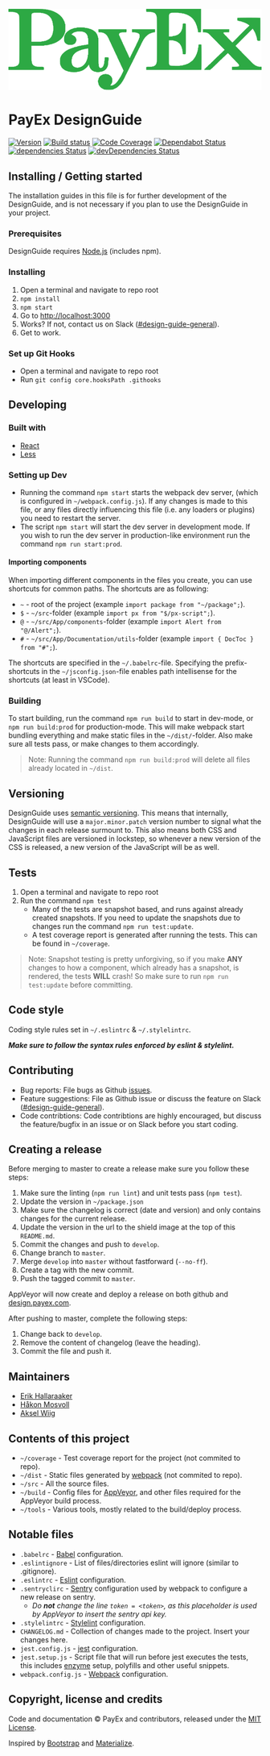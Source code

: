 ![PayEx logo](./src/img/px-logo.svg)

# PayEx DesignGuide

[![Version](https://img.shields.io/badge/Version-0.15.0-blue.svg)](https://github.com/PayEx/design.payex.com/releases/tag/0.15.0)
[![Build status](https://ci.appveyor.com/api/projects/status/1dii19sqw1m7xtsn/branch/master?svg=true)](https://ci.appveyor.com/project/PayEx/design-payex-com/branch/master)
[![Code Coverage](https://codecov.io/gh/payex/design.payex.com/branch/master/graph/badge.svg)](https://codecov.io/gh/payex/design.payex.com)
[![Dependabot Status](https://api.dependabot.com/badges/status?host=github&repo=PayEx/design.payex.com)](https://dependabot.com)
[![dependencies Status](https://david-dm.org/payex/design.payex.com/status.svg)](https://david-dm.org/payex/design.payex.com)
[![devDependencies Status](https://david-dm.org/payex/design.payex.com/dev-status.svg)](https://david-dm.org/payex/design.payex.com?type=dev)

## Installing / Getting started

The installation guides in this file is for further development of the DesignGuide, and is not necessary if you plan to use the DesignGuide in your project.

### Prerequisites

DesignGuide requires [Node.js](https://nodejs.org/en/) (includes npm).

### Installing

1. Open a terminal and navigate to repo root
2. `npm install`
3. `npm start`
4. Go to <http://localhost:3000>
5. Works? If not, contact us on Slack ([#design-guide-general](https://payex.slack.com/messages/C0L3W8B2S/)).
6. Get to work.

### Set up Git Hooks

- Open a terminal and navigate to repo root
- Run `git config core.hooksPath .githooks`

## Developing

### Built with

- [React](https://reactjs.org/)
- [Less](http://lesscss.org/)

### Setting up Dev

- Running the command `npm start` starts the webpack dev server, (which is configured in `~/webpack.config.js`). If any changes is made to this file, or any files directly influencing this file (i.e. any loaders or plugins) you need to restart the server.
- The script `npm start` will start the dev server in development mode. If you wish to run the dev server in production-like environment run the command `npm run start:prod`.

#### Importing components

When importing different components in the files you create, you can use shortcuts for common paths. The shortcuts are as following:

- `~` - root of the project (example `import package from "~/package";`).
- `$` - `~/src`-folder (example `import px from "$/px-script";`).
- `@` - `~/src/App/components`-folder (example `import Alert from "@/Alert";`).
- `#` - `~/src/App/Documentation/utils`-folder (example `import { DocToc } from "#";`).

The shortcuts are specified in the `~/.babelrc`-file. Specifying the prefix-shortcuts in the `~/jsconfig.json`-file enables path intellisense for the shortcuts (at least in VSCode).

### Building

To start building, run the command `npm run build` to start in dev-mode, or `npm run build:prod` for production-mode. This will make webpack start bundling everything and make static files in the `~/dist/`-folder. Also make sure all tests pass, or make changes to them accordingly.
> Note: Running the command `npm run build:prod` will delete all files already located in `~/dist`.

## Versioning

DesignGuide uses [semantic versioning](http://semver.org/). This means that internally, DesignGuide will use a `major.minor.patch` version number to signal what the changes in each release surmount to. This also means both CSS and JavaScript files are versioned in lockstep, so whenever a new version of the CSS is released, a new version of the JavaScript will be as well.

## Tests

1. Open a terminal and navigate to repo root
2. Run the command `npm test`
    - Many of the tests are snapshot based, and runs against already created snapshots. If you need to update the snapshots due to changes run the command `npm run test:update`.
    - A test coverage report is generated after running the tests. This can be found in `~/coverage`.
> Note: Snapshot testing is pretty unforgiving, so if you make __ANY__ changes to how a component, which already has a snapshot, is rendered, the tests __WILL__ crash! So make sure to run `npm run test:update` before committing.

## Code style

Coding style rules set in `~/.eslintrc` & `~/.stylelintrc`.

__*Make sure to follow the syntax rules enforced by eslint & stylelint.*__

## Contributing

- Bug reports: File bugs as Github [issues](https://github.com/PayEx/design.payex.com/issues).
- Feature suggestions: File as Github issue or discuss the feature on Slack ([#design-guide-general](https://payex.slack.com/messages/C0L3W8B2S/)).
- Code contribtions: Code contribtions are highly encouraged, but discuss the feature/bugfix in an issue or on Slack before you start coding.

## Creating a release

Before merging to master to create a release make sure you follow these steps:

1. Make sure the linting (`npm run lint`) and unit tests pass (`npm test`).
2. Update the version in `~/package.json`
3. Make sure the changelog is correct (date and version) and only contains changes for the current release.
4. Update the version in the url to the shield image at the top of this `README.md`.
5. Commit the changes and push to `develop`.
6. Change branch to `master`.
7. Merge `develop` into `master` without fastforward (`--no-ff`).
8. Create a tag with the new commit.
9. Push the tagged commit to `master`.

AppVeyor will now create and deploy a release on both github and [design.payex.com](https://design.payex.com).

After pushing to master, complete the following steps:

1. Change back to `develop`.
2. Remove the content of changelog (leave the heading).
3. Commit the file and push it.

## Maintainers

- [Erik Hallaraaker](https://github.com/erikhallaraaker)
- [Håkon Mosvoll](https://github.com/hmosvoll)
- [Aksel Wiig](https://github.com/Akswii)

## Contents of this project

- `~/coverage` - Test coverage report for the project (not commited to repo).
- `~/dist` - Static files generated by [webpack](https://webpack.js.org/) (not commited to repo).
- `~/src` - All the source files.
- `~/build` - Config files for [AppVeyor](https://www.appveyor.com/), and other files required for the AppVeyor build process.
- `~/tools` - Various tools, mostly related to the build/deploy process.

## Notable files

- `.babelrc` - [Babel](https://babeljs.io/) configuration.
- `.eslintignore` - List of files/directories eslint will ignore (similar to .gitignore).
- `.eslintrc` - [Eslint](https://eslint.org/) configuration.
- `.sentryclirc` - [Sentry](https://sentry.io) configuration used by webpack to configure a new release on sentry.
    - _Do __not__ change the line `token = <token>`, as this placeholder is used by AppVeyor to insert the sentry api key._
- `.stylelintrc` - [Stylelint](https://stylelint.io/) configuration.
- `CHANGELOG.md` - Collection of changes made to the project. Insert your changes here.
- `jest.config.js` - [jest](https://facebook.github.io/jest/) configuration.
- `jest.setup.js` - Script file that will run before jest executes the tests, this includes [enzyme](http://airbnb.io/enzyme/) setup, polyfills and other useful snippets.
- `webpack.config.js` - [Webpack](https://webpack.js.org/) configuration.

## Copyright, license and credits

Code and documentation © PayEx and contributors, released under the [MIT License](LICENSE).

Inspired by [Bootstrap](http://getbootstrap.com/) and [Materialize](https://materializecss.com/).
